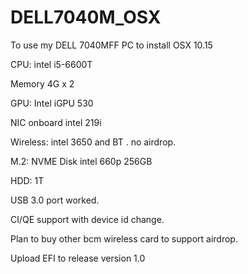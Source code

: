 # DELL7040M_OSX

To use my DELL 7040MFF PC to install OSX 10.15


CPU: intel i5-6600T

Memory 4G x 2

GPU:  Intel iGPU 530

NIC onboard intel 219i

Wireless: intel 3650 and BT . no airdrop.

M.2: NVME Disk intel 660p 256GB

HDD: 1T 

USB 3.0 port worked.


CI/QE support with device id change.

Plan to buy other bcm wireless card to support airdrop.

Upload EFI to release version 1.0 
